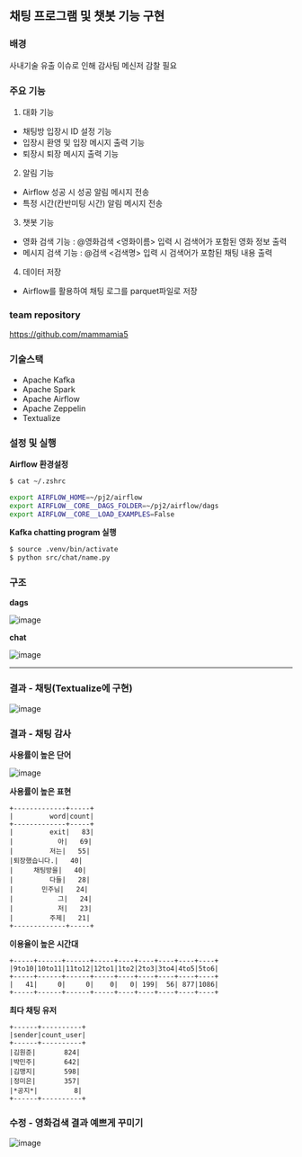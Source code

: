 ## 채팅 프로그램 및 챗봇 기능 구현

### 배경
사내기술 유출 이슈로 인해 감사팀 메신저 감찰 필요

### 주요 기능
1. 대화 기능
- 채팅방 입장시 ID 설정 기능
- 입장시 환영 및 입장 메시지 출력 기능
- 퇴장시 퇴장 메시지 출력 기능
2. 알림 기능
- Airflow 성공 시 성공 알림 메시지 전송
- 특정 시간(칸반미팅 시간) 알림 메시지 전송
3. 챗봇 기능
- 영화 검색 기능 : @영화검색 <영화이름> 입력 시 검색어가 포함된 영화 정보 출력
- 메시지 검색 기능 : @검색 <검색명> 입력 시 검색어가 포함된 채팅 내용 출력
4. 데이터 저장
- Airflow를 활용하여 채팅 로그를 parquet파일로 저장

### team repository
https://github.com/mammamia5

### 기술스택
- Apache Kafka
- Apache Spark
- Apache Airflow
- Apache Zeppelin
- Textualize

### 설정 및 실행
**Airflow 환경설정**
```bash
$ cat ~/.zshrc

export AIRFLOW_HOME=~/pj2/airflow
export AIRFLOW__CORE__DAGS_FOLDER=~/pj2/airflow/dags
export AIRFLOW__CORE__LOAD_EXAMPLES=False
```

**Kafka chatting program 실행**
```bash
$ source .venv/bin/activate
$ python src/chat/name.py
```

### 구조
**dags**

![image](https://github.com/user-attachments/assets/9e83751e-7750-4ff0-96b2-fdc2a7532e40)

**chat**

![image](https://github.com/user-attachments/assets/a1ff8b06-730a-4c82-b0b4-da94a79a2e31)

****
### 결과 - 채팅(Textualize에 구현)
![image](https://github.com/user-attachments/assets/f60899e7-ac7f-4ad2-8c3c-5ed1a4cf892a)

### 결과 - 채팅 감사

**사용률이 높은 단어**

![image](https://github.com/user-attachments/assets/57d0d7b8-343f-463c-b00f-219cb4142175)

**사용률이 높은 표현**
```
+-------------+-----+
|         word|count|
+-------------+-----+
|         exit|   83|
|           아|   69|
|         저는|   55|
|퇴장했습니다.|   40|
|     채팅방을|   40|
|         다들|   28|
|       민주님|   24|
|           그|   24|
|           저|   23|
|         주제|   21|
+-------------+-----+
```
**이용율이 높은 시간대**
```
+-----+------+------+-----+----+----+----+----+----+
|9to10|10to11|11to12|12to1|1to2|2to3|3to4|4to5|5to6|
+-----+------+------+-----+----+----+----+----+----+
|   41|     0|     0|    0|   0| 199|  56| 877|1086|
+-----+------+------+-----+----+----+----+----+----+
```
**최다 채팅 유저**
```
+------+----------+
|sender|count_user|
+------+----------+
|김원준|       824|
|박민주|       642|
|김맹지|       598|
|정미은|       357|
|*공지*|         8|
+------+----------+
```
### 수정 - 영화검색 결과 예쁘게 꾸미기

![image](https://github.com/user-attachments/assets/217866b7-8eff-4e08-a684-18ca1e7de081)

